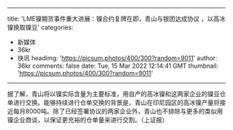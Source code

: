 
---
title: 'LME镍期货事件重大进展：镍合约复牌在即，青山与银团达成协议 ，以高冰镍换取镍豆'
categories: 
 - 新媒体
 - 36kr
 - 快讯
headimg: 'https://picsum.photos/400/300?random=9011'
author: 36kr
comments: false
date: Tue, 15 Mar 2022 12:14:41 GMT
thumbnail: 'https://picsum.photos/400/300?random=9011'
---

<div>   
据了解，青山将以镍实际含量为主要标准，用自产的高冰镍和这两家企业的镍豆仓单进行交换。能够持续进行仓单交换的背景是，青山在印尼园区的高冰镍产量将接近每月8000吨。除了已经签署协议的两家企业外，青山也不排除与更多的类似用镍企业商谈，以保证更充裕的仓单量来进行交割。（上证报）  
</div>
            